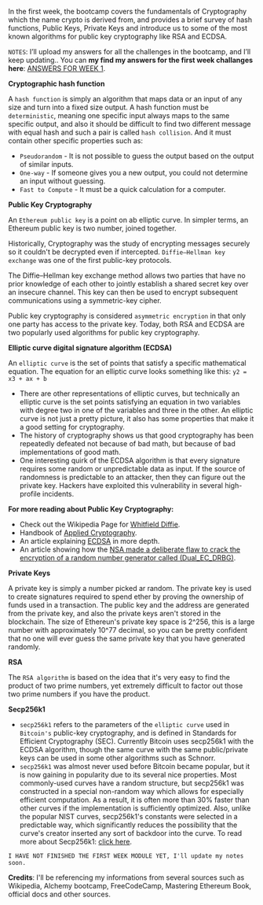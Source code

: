 In the first week, the bootcamp covers the fundamentals of Cryptography which the name crypto is derived from, and provides a brief survey of hash functions, Public Keys, Private Keys and introduce us to some of the most known algorithms for public key cryptography like RSA and ECDSA. 


`NOTES`: I’ll upload my answers for all the challenges in the bootcamp, and I’ll keep updating..
You can **my find my answers for the first week challanges here**: [ANSWERS FOR WEEK 1](https://github.com/Akardy/Alchemy-ETH-Bootcamp/tree/main/Week%201%20-%20Blockchain%20Cryptography).


**Cryptographic hash function**

A `hash function` is simply an algorithm that maps data or an input of any size and turn into a fixed size output.
A hash function must be `deterministic`, meaning one specific input always maps to the same specific output, and also it should be difficult to find two different message with equal hash and such a pair is called `hash collision`.
And it must contain other specific properties such as:

-  `Pseudorandom` - It is not possible to guess the output based on the output of similar inputs.
-  `One-way` - If someone gives you a new output, you could not determine an input without guessing.
- `Fast to Compute` - It must be a quick calculation for a computer.

**Public Key Cryptography**

An `Ethereum public key` is a point on ab elliptic curve. In simpler terms, an Ethereum public key is two number, joined together.

Historically, Cryptography was the study of encrypting messages securely so it couldn't be decrypted even if intercepted. `Diffie–Hellman key exchange` was one of the first public-key protocols.

The Diffie–Hellman key exchange method allows two parties that have no prior knowledge of each other to jointly establish a shared secret key over an insecure channel. This key can then be used to encrypt subsequent communications using a symmetric-key cipher.

Public key cryptography is considered `asymmetric encryption` in that only one party has access to the private key.
Today, both RSA and ECDSA are two popularly used algorithms for public key cryptography.

**Elliptic curve digital signature algorithm (ECDSA)**

An `elliptic curve` is the set of points that satisfy a specific mathematical equation. The equation for an elliptic curve looks something like this:
                   ```y2 = x3 + ax + b```
- There are other representations of elliptic curves, but technically an elliptic curve is the set points satisfying an equation in two variables with degree two in one of the variables and three in the other. An elliptic curve is not just a pretty picture, it also has some properties that make it a good setting for cryptography.
- The history of cryptography shows us that good cryptography has been repeatedly defeated not because of bad math, but because of bad implementations of good math.
- One interesting quirk of the ECDSA algorithm is that every signature requires some random or unpredictable data as input. If the source of randomness is predictable to an attacker, then they can figure out the private key. Hackers have exploited this vulnerability in several high-profile incidents.

**For more reading about Public Key Cryptography:**

- Check out the Wikipedia Page for [Whitfield Diffie](https://en.wikipedia.org/wiki/Whitfield_Diffie).
- Handbook of [Applied Cryptography](https://cacr.uwaterloo.ca/hac/).
- An article explaining [ECDSA](https://blog.cloudflare.com/a-relatively-easy-to-understand-primer-on-elliptic-curve-cryptography/) in more depth.
- An article showing how the [NSA made a deliberate flaw to crack the encryption of a random number generator called (Dual_EC_DRBG)](https://www.reuters.com/article/us-usa-security-nsa-rsa/exclusive-nsa-infiltrated-rsa-security-more-deeply-than-thought-study-idUSBREA2U0TY20140331).

**Private Keys**

A private key is simply a number picked ar random. The private key is used to create signatures required to spend ether by proving the ownership of funds used in a transaction. The public key and the address are generated from the private key, and also the private keys aren't stored in the blockchain.
The size of Ethereun's private key space is 2^256, this is a large number with approximately 10^77 decimal, so you can be pretty confident that no one will ever guess the same private key that you have generated randomly.

**RSA**

The `RSA algorithm` is based on the idea that it's very easy to find the product of two prime numbers, yet extremely difficult to factor out those two prime numbers if you have the product.


**Secp256k1**

- `secp256k1` refers to the parameters of the `elliptic curve` used in `Bitcoin's` public-key cryptography, and is defined in Standards for Efficient Cryptography (SEC). Currently Bitcoin uses secp256k1 with the ECDSA algorithm, though the same curve with the same public/private keys can be used in some other algorithms such as Schnorr.
- `secp256k1` was almost never used before Bitcoin became popular, but it is now gaining in popularity due to its several nice properties. Most commonly-used curves have a random structure, but secp256k1 was constructed in a special non-random way which allows for especially efficient computation. As a result, it is often more than 30% faster than other curves if the implementation is sufficiently optimized. Also, unlike the popular NIST curves, secp256k1's constants were selected in a predictable way, which significantly reduces the possibility that the curve's creator inserted any sort of backdoor into the curve.
To read more about Secp256k1: [click here](https://en.bitcoin.it/wiki/Secp256k1).


`I HAVE NOT FINISHED THE FIRST WEEK MODULE YET, I'll update my notes soon.`


**Credits**: I'll be referencing my informations from several sources such as Wikipedia, Alchemy bootcamp, FreeCodeCamp, Mastering Ethereum Book, official docs and other sources.
